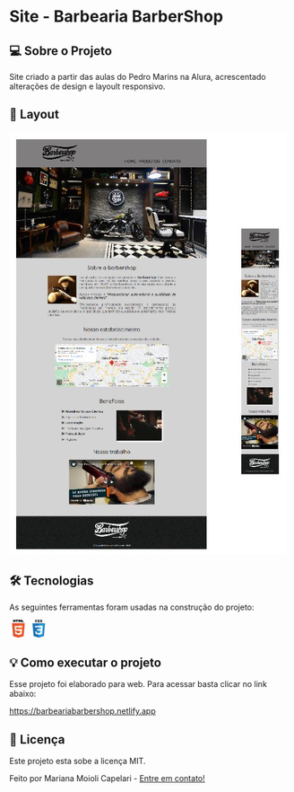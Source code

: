 # Site - Barbearia BarberShop

## 💻 Sobre o Projeto
Site criado a partir das aulas do Pedro Marins na Alura, acrescentado alterações de design e layoult responsivo.

## 🎨 Layout

![image](https://github.com/marianamoiolicapelari/site-barbearia/blob/main/imagens/img%20site%20pronto.jpg)

## 🛠 Tecnologias

As seguintes ferramentas foram usadas na construção do projeto:

<code><img height="32" src="https://raw.githubusercontent.com/github/explore/80688e429a7d4ef2fca1e82350fe8e3517d3494d/topics/html/html.png" alt="HTML5"/></code>
<code><img height="32" src="https://raw.githubusercontent.com/github/explore/80688e429a7d4ef2fca1e82350fe8e3517d3494d/topics/css/css.png" alt="CSS"/></code>

## 💡 Como executar o projeto

Esse projeto foi elaborado para web. Para acessar basta clicar no link abaixo:

https://barbeariabarbershop.netlify.app

## 📝 Licença

Este projeto esta sobe a licença MIT.

Feito por Mariana Moioli Capelari - [Entre em contato!](https://www.linkedin.com/in/mariana-moioli-capelari/)
